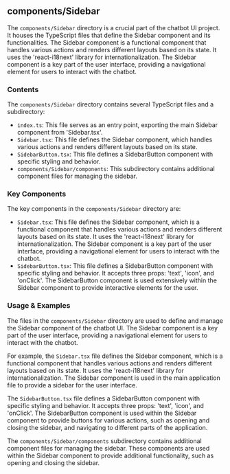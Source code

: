
## components/Sidebar

The `components/Sidebar` directory is a crucial part of the chatbot UI project. It houses the TypeScript files that define the Sidebar component and its functionalities. The Sidebar component is a functional component that handles various actions and renders different layouts based on its state. It uses the 'react-i18next' library for internationalization. The Sidebar component is a key part of the user interface, providing a navigational element for users to interact with the chatbot.

### Contents

The `components/Sidebar` directory contains several TypeScript files and a subdirectory:

- `index.ts`: This file serves as an entry point, exporting the main Sidebar component from 'Sidebar.tsx'.
- `Sidebar.tsx`: This file defines the Sidebar component, which handles various actions and renders different layouts based on its state.
- `SidebarButton.tsx`: This file defines a SidebarButton component with specific styling and behavior.
- `components/Sidebar/components`: This subdirectory contains additional component files for managing the sidebar.

### Key Components

The key components in the `components/Sidebar` directory are:

- `Sidebar.tsx`: This file defines the Sidebar component, which is a functional component that handles various actions and renders different layouts based on its state. It uses the 'react-i18next' library for internationalization. The Sidebar component is a key part of the user interface, providing a navigational element for users to interact with the chatbot.
- `SidebarButton.tsx`: This file defines a SidebarButton component with specific styling and behavior. It accepts three props: 'text', 'icon', and 'onClick'. The SidebarButton component is used extensively within the Sidebar component to provide interactive elements for the user.

### Usage & Examples

The files in the `components/Sidebar` directory are used to define and manage the Sidebar component of the chatbot UI. The Sidebar component is a key part of the user interface, providing a navigational element for users to interact with the chatbot.

For example, the `Sidebar.tsx` file defines the Sidebar component, which is a functional component that handles various actions and renders different layouts based on its state. It uses the 'react-i18next' library for internationalization. The Sidebar component is used in the main application file to provide a sidebar for the user interface.

The `SidebarButton.tsx` file defines a SidebarButton component with specific styling and behavior. It accepts three props: 'text', 'icon', and 'onClick'. The SidebarButton component is used within the Sidebar component to provide buttons for various actions, such as opening and closing the sidebar, and navigating to different parts of the application.

The `components/Sidebar/components` subdirectory contains additional component files for managing the sidebar. These components are used within the Sidebar component to provide additional functionality, such as opening and closing the sidebar.
